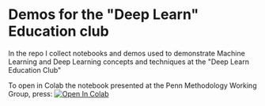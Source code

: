 # Demos for the "Deep Learn" Education club

In the repo I collect notebooks and demos used to demonstrate Machine Learning and Deep Learning concepts and techniques at the "Deep Learn Education Club"

To open in Colab the notebook presented at the Penn Methodology Working Group, press: [![Open In Colab](https://colab.research.google.com/assets/colab-badge.svg)](https://colab.research.google.com/drive/1zZKGqnI-SQh0B0VLnd8XfW2droCSZbHZ#scrollTo=SUot6vdjvQh1)
